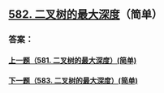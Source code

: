 ## [582. 二叉树的最大深度](https://leetcode-cn.com/problems/merge-two-sorted-lists/)（简单）





### 答案：



#### [上一题（581. 二叉树的最大深度）(简单)](https://github.com/sdwwld/leetCode/blob/master/src/main/java/com/wld/java/leetcode/leetCode0581.md)

#### [下一题（583. 二叉树的最大深度）(简单)](https://github.com/sdwwld/leetCode/blob/master/src/main/java/com/wld/java/leetcode/leetCode0583.md)